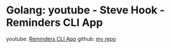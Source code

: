 # Golang: youtube - Steve Hook - Reminders CLI App

youtube: [Reminders CLI App](https://www.youtube.com/playlist?list=PLsc-VaxfZl4cL9xE13tSe2Y9MOte9nSc8)
github: [my repo](https://github.com/kozigh01/go_yt_SteveHook_RemindersCLIApp)
